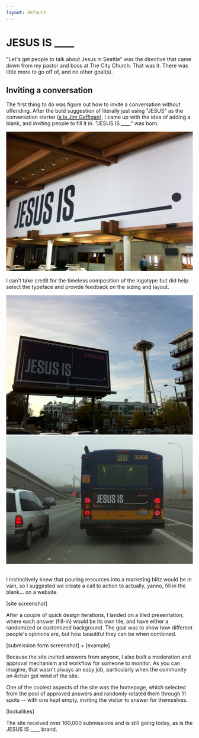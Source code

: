 ```yaml
---
layout: default
---
```


# JESUS IS ____

"Let's get people to talk about Jesus in Seattle" was the directive that came down from my pastor and boss at The City Church. That was it. There was little more to go off of, and no other goal(s).

## Inviting a conversation

The first thing to do was figure out how to invite a conversation without offending. After the bold suggestion of literally just using "JESUS" as the conversation starter ([a la Jim Gaffigan](https://www.youtube.com/watch?v=2k_9mXpNdgU)), I came up with the idea of adding a blank, and inviting people to fill it in. "JESUS IS ____" was born.

<img src="/jesusis/wall.JPG">

I can't take credit for the timeless composition of the logotype but did help select the typeface and provide feedback on the sizing and layout.

<div class="image-group">
  <img src="/jesusis/billboard.jpg">
  <img src="/jesusis/bus.jpg"
</div>

##

I instinctively knew that pouring resources into a marketing blitz would be in vain, so I suggested we create a call to action to actually, yanno, fill in the blank... on a website.

[site screenshot]

After a couple of quick design iterations, I landed on a tiled presentation, where each answer (fill-in) would be its own tile, and have either a randomized or customized background. The goal was to show how different people's opinions are, but how beautiful they can be when combined.

[submission form screenshot] + [example]

Because the site invited answers from anyone, I also built a moderation and approval mechanism and workflow for someone to monitor. As you can imagine, that wasn't always an easy job, particularly when the community on 4chan got wind of the site.

One of the coolest aspects of the site was the homepage, which selected from the pool of approved answers and randomly rotated them through 11 spots -- with one kept empty, inviting the visitor to answer for themselves.

[lookalikes]

The site received over 160,000 submissions and is still going today, as is the JESUS IS ____ brand.
